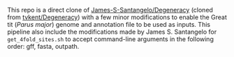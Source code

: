 This repo is a direct clone of [James-S-Santangelo/Degeneracy](https://github.com/James-S-Santangelo/Degeneracy) (cloned from [tvkent/Degeneracy](https://github.com/tvkent/Degeneracy)) with a few minor modifications to enable the Great tit (_Parus major_) genome and annotation file to be used as inputs. This pipeline also include the modifications made by James S. Santangelo for `get_4fold_sites.sh` to accept command-line arguments in the following order: gff, fasta, outpath.
